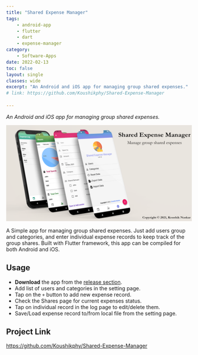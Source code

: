 ```yaml
---
title: "Shared Expense Manager"
tags: 
    - android-app
    - flutter
    - dart
    - expense-manager
category:
    - Software-Apps
date: 2022-02-13
toc: false
layout: single
classes: wide
excerpt: "An Android and iOS app for managing group shared expenses."
# link: https://github.com/Koushikphy/Shared-Expense-Manager

---
```


_An Android and iOS app for managing group shared expenses._

<img src='/assets/images/mics/share-app-mock.png'>  



A Simple app for managing group shared expenses. Just add users group and categories, and enter individual expense records to keep track of the group shares.
Built with Flutter framework, this app can be compiled for both Android and iOS.



## Usage 
* **Download** the app from the [release section](https://github.com/Koushikphy/Shared-Expense-Manager/releases).
* Add list of users and categories in the setting page.
* Tap on the `+` button to add new expense record.
* Check the Shares page for current expenses status.
* Tap on individual record in the log page to edit/delete them.  
* Save/Load expense record to/from local file from the setting page.




## Project Link
<a href='https://github.com/Koushikphy/Shared-Expense-Manager'>https://github.com/Koushikphy/Shared-Expense-Manager</a>